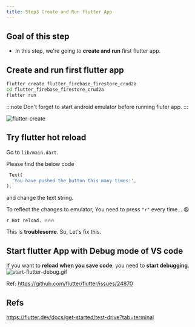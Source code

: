 ```yaml
---
title: Step3 Create and Run flutter App
---
```


## Goal of this step

- In this step, we're going to **create and run** first flutter app.

## Create and run first flutter app

```bash title="terminal"
flutter create flutter_firebase_firestore_crud2a
cd flutter_firebase_firestore_crud2a
flutter run
```
:::note
Don't forget to start android emulator before running fluter app.
:::

![flutter-create](https://flutter.dev/assets/get-started/ios/starter-app-5e284e57b8dce587ea1dfdac7da616e6ec9dc263a409a9a8f99cf836340f47b8.png)

## Try flutter hot reload

Go to `lib/main.dart`.

Please find the below code
```dart
 Text(
  'You have pushed the button this many times:',
),
```

and change the text string.



To reflect the changes to emulator, You need to press `"r"` every time... 😫

```
r Hot reload. 🔥🔥🔥
```

This is **troublesome**. So, Let's fix this.

## Start flutter App with Debug mode of VS code
If you want to **reload when you save code**, you need to **start debugging**.
![start-flutter-debug.gif](https://storage.googleapis.com/coderhackers-assets/flutter_firebase_firestore_crud2a/start-flutter-debug.gif)


Ref: https://github.com/flutter/flutter/issues/24870

## Refs
https://flutter.dev/docs/get-started/test-drive?tab=terminal
